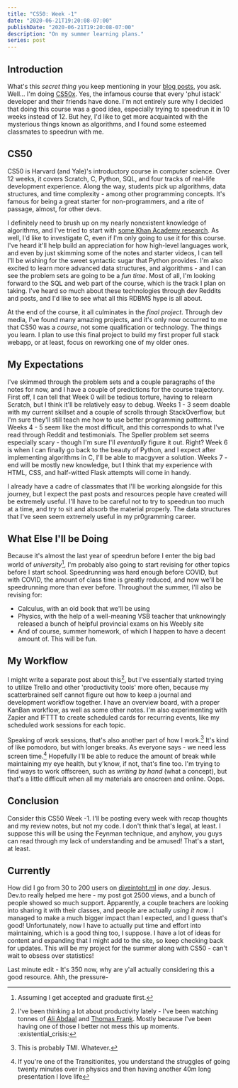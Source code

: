 ```yaml
---
title: "CS50: Week -1"
date: "2020-06-21T19:20:08-07:00"
publishDate: "2020-06-21T19:20:08-07:00"
description: "On my summer learning plans."
series: post
---
```


## Introduction
What's this *secret thing* you keep mentioning in your [blog posts](https://kewbish.github.io/blog/posts/200607/), you ask. Well... I'm doing [CS50x](https://cs50.harvard.edu/x). Yes, the infamous course that every 'phul istack' developer and their friends have done. I'm not entirely sure why I decided that doing this course was a good idea, especially trying to speedrun it in 10 weeks instead of 12. But hey, I'd like to get more acquainted with the mysterious things known as algorithms, and I found some esteemed classmates to speedrun with me.

## CS50
CS50 is Harvard (and Yale)'s introductory course in computer science. Over 12 weeks, it covers Scratch, C, Python, SQL, and four tracks of real-life development experience. Along the way, students pick up algorithms, data structures, and time complexity - among other programming concepts. It's famous for being a great starter for non-programmers, and a rite of passage, almost, for other devs. 

I definitely need to brush up on my nearly nonexistent knowledge of algorithms, and I've tried to start with [some Khan Academy research](https://github.com/kewbish/ka-algorithms). As well, I'd like to investigate C, even if I'm only going to use it for this course. I've heard it'll help build an appreciation for how high-level languages work, and even by just skimming some of the notes and starter videos, I can tell I'll be wishing for the sweet syntactic sugar that Python provides. I'm also excited to learn more advanced data structures, and algorithms - and I can see the problem sets are going to be a *fun time*. Most of all, I'm looking forward to the SQL and web part of the course, which is the track I plan on taking. I've heard so much about these technologies through dev Reddits and posts, and I'd like to see what all this RDBMS hype is all about.

At the end of the course, it all culminates in the *final project*. Through dev media, I've found many amazing projects, and it's only now occurred to me that CS50 was a *course*, not some qualification or technology. The things you learn. I plan to use this final project to build my first proper full stack webapp, or at least, focus on reworking one of my older ones.

## My Expectations
I've skimmed through the problem sets and a couple paragraphs of the notes for now, and I have a couple of predictions for the course trajectory. First off, I can tell that Week 0 will be tedious torture, having to relearn Scratch, but I think it'll be relatively easy to debug. Weeks 1 - 3 seem doable with my current skillset and a couple of scrolls through StackOverflow, but I'm sure they'll still teach me how to use better programming patterns. Weeks 4 - 5 seem like the most difficult, and this corresponds to what I've read through Reddit and testimonials. The Speller problem set seems especially scary - though I'm sure I'll *eventually* figure it out. Right? Week 6 is when I can finally go back to the beauty of Python, and I expect after implementing algorithms in C, I'll be able to macgyver a solution. Weeks 7 - end will be mostly new knowledge, but I think that my experience with HTML, CSS, and half-witted Flask attempts will come in handy.

I already have a cadre of classmates that I'll be working alongside for this journey, but I expect the past posts and resources people have created will be extremely useful. I'll have to be careful not to try to speedrun too much at a time, and try to sit and absorb the material properly. The data structures that I've seen seem extremely useful in my pr0gramming career.

## What Else I'll be Doing
Because it's almost the last year of speedrun before I enter the big bad world of *university*[^1], I'm probably also going to start revising for other topics before I start school. Speedrunning was hard enough before COVID, but with COVID, the amount of class time is greatly reduced, and now we'll be speedrunning more than ever before. Throughout the summer, I'll also be revising for:
- Calculus, with an old book that we'll be using
- Physics, with the help of a well-meaning VSB teacher that unknowingly released a bunch of helpful provincial exams on his Weebly site
- And of course, summer homework, of which I happen to have a decent amount of. This will be fun.

## My Workflow
I might write a separate post about this[^2], but I've essentially started trying to utilize Trello and other 'productivity tools' more often, because my scatterbrained self cannot figure out how to keep a journal and development workflow together. I have an overview board, with a proper KanBan workflow, as well as some other notes. I'm also experimenting with Zapier and IFTTT to create scheduled cards for recurring events, like my scheduled work sessions for each topic.

Speaking of work sessions, that's also another part of how I work.[^3] It's kind of like pomodoro, but with longer breaks. As everyone says - we need less screen time.[^4] Hopefully I'll be able to reduce the amount of break while maintaining my eye health, but y'know, if not, that's fine too. I'm trying to find ways to work offscreen, such as *writing by hand* (what a concept), but that's a little difficult when all my materials are onscreen and online. Oops.

## Conclusion
Consider this CS50 Week -1. I'll be posting every week with recap thoughts and my review notes, but not my code. I don't think that's legal, at least. I suppose this will be using the Feynman technique, and anyhow, you guys can read through my lack of understanding and be amused! That's a start, at least. 

## Currently
How did I go from 30 to 200 users on [diveintoht.ml](https://diveintoht.ml) in *one day*. Jesus. Dev.to really helped me here - my post got 2500 views, and a bunch of people showed so much support. Apparently, a couple teachers are looking into sharing it with their classes, and people are actually *using it now*. I managed to make a much bigger impact than I expected, and I guess that's good! Unfortunately, now I have to actually put time and effort into maintaining, which is a good thing too, I suppose. I have a lot of ideas for content and expanding that I might add to the site, so keep checking back for updates. This will be my project for the summer along with CS50 - can't wait to obsess over statistics!

Last minute edit - It's 350 now, why are y'all actually considering this a good resource. Ahh, the pressure-

[^1]: Assuming I get accepted and graduate first.

[^2]: I've been thinking a lot about productivity lately - I've been watching tonnes of [Ali Abdaal](https://www.youtube.com/channel/UCoOae5nYA7VqaXzerajD0lg) and [Thomas Frank](https://www.youtube.com/channel/UCG-KntY7aVnIGXYEBQvmBAQ). Mostly because I've been having one of those I better not mess this up moments. :existential_crisis:

[^3]: This is probably TMI. Whatever.

[^4]: If you're one of the Transitionites, you understand the struggles of going twenty minutes over in physics and then having another 40m long presentation I love life
